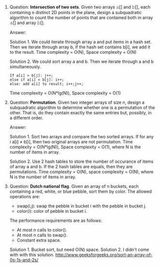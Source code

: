 1. Question: **Intersection of two sets**. Given two arrays 𝚊[] and 𝚋[], each containing n distinct 2D points in the plane, design a subquadratic algorithm to count the number of points that are contained both in array 𝚊[] and array 𝚋[].

   Answer:
   
   Solution 1. We could iterate through array a and put items in a hash set. Then we iterate through array b, if the hash set contains b[i], we add it to the result. Time complexity = O(N), Space complexity = O(N)

   Solution 2. We could sort array a and b. Then we iterate through a and b simultaneously.
   ```
   If a[i] > b[j]: j++;
   else if a[i] < b[j]: i++;
   else: add a[i] to result; i++;j++;
   ```
   Time complexity = O(N*lg(N)), Space complexity = O(1)

2. Question: **Permutation**. Given two integer arrays of size n, design a subquadratic algorithm to determine whether one is a permutation of the other. That is, do they contain exactly the same entries but, possibly, in a different order.

   Answer:

   Solution 1. Sort two arrays and compare the two sorted arrays. If for any i a[i] ≠ b[i], then two original arrays are not permutation. Time complexity = O(N*lg(N)), Space complexity = O(1), where N is the number of items in array.

   Solution 2. Use 2 hash tables to store the number of occurance of items of array a and b. If the 2 hash tables are equals, then they are permutations. Time complexity = O(N), space complexity = O(N), where N is the number of items in array.

3. Question: **Dutch national flag**. Given an array of n buckets, each containing a red, white, or blue pebble, sort them by color. The allowed operations are:

   * swap(i,j): swap the pebble in bucket i with the pebble in bucket j.
   * color(i): color of pebble in bucket i.
   
   The performance requirements are as follows:
   * At most n calls to color().
   * At most n calls to swap().
   * Constant extra space.

   Solution 1. Bucket sort, but need O(N) space.
   Solution 2. I didn't come with with this solution. http://www.geeksforgeeks.org/sort-an-array-of-0s-1s-and-2s/